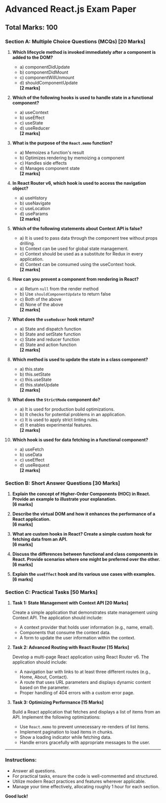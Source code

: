 # Advanced React.js Exam Paper

## Total Marks: 100

### Section A: Multiple Choice Questions (MCQs) [20 Marks]

1. **Which lifecycle method is invoked immediately after a component is added to the DOM?**
    - a) componentDidUpdate
    - b) componentDidMount
    - c) componentWillUnmount
    - d) shouldComponentUpdate  
    **[2 marks]**

2. **Which of the following hooks is used to handle state in a functional component?**
    - a) useContext
    - b) useEffect
    - c) useState
    - d) useReducer  
    **[2 marks]**

3. **What is the purpose of the `React.memo` function?**
    - a) Memoizes a function's result
    - b) Optimizes rendering by memoizing a component
    - c) Handles side effects
    - d) Manages component state  
    **[2 marks]**

4. **In React Router v6, which hook is used to access the navigation object?**
    - a) useHistory
    - b) useNavigate
    - c) useLocation
    - d) useParams  
    **[2 marks]**

5. **Which of the following statements about Context API is false?**
    - a) It is used to pass data through the component tree without props drilling.
    - b) Context can be used for global state management.
    - c) Context should be used as a substitute for Redux in every application.
    - d) Context can be consumed using the useContext hook.  
    **[2 marks]**

6. **How can you prevent a component from rendering in React?**
    - a) Return `null` from the render method
    - b) Use `shouldComponentUpdate` to return false
    - c) Both of the above
    - d) None of the above  
    **[2 marks]**

7. **What does the `useReducer` hook return?**
    - a) State and dispatch function
    - b) State and setState function
    - c) State and reducer function
    - d) State and action function  
    **[2 marks]**

8. **Which method is used to update the state in a class component?**
    - a) this.state
    - b) this.setState
    - c) this.useState
    - d) this.stateUpdate  
    **[2 marks]**

9. **What does the `StrictMode` component do?**
    - a) It is used for production build optimizations.
    - b) It checks for potential problems in an application.
    - c) It is used to apply strict linting rules.
    - d) It enables experimental features.  
    **[2 marks]**

10. **Which hook is used for data fetching in a functional component?**
    - a) useFetch
    - b) useData
    - c) useEffect
    - d) useRequest  
    **[2 marks]**

### Section B: Short Answer Questions [30 Marks]

1. **Explain the concept of Higher-Order Components (HOC) in React. Provide an example to illustrate your explanation.**  
   **[6 marks]**

2. **Describe the virtual DOM and how it enhances the performance of a React application.**  
   **[6 marks]**

3. **What are custom hooks in React? Create a simple custom hook for fetching data from an API.**  
   **[6 marks]**

4. **Discuss the differences between functional and class components in React. Provide scenarios where one might be preferred over the other.**  
   **[6 marks]**

5. **Explain the `useEffect` hook and its various use cases with examples.**  
   **[6 marks]**

### Section C: Practical Tasks [50 Marks]

1. **Task 1: State Management with Context API [20 Marks]**

    Create a simple application that demonstrates state management using Context API. The application should include:
    - A context provider that holds user information (e.g., name, email).
    - Components that consume the context data.
    - A form to update the user information within the context.

2. **Task 2: Advanced Routing with React Router [15 Marks]**

    Develop a multi-page React application using React Router v6. The application should include:
    - A navigation bar with links to at least three different routes (e.g., Home, About, Contact).
    - A route that uses URL parameters and displays dynamic content based on the parameter.
    - Proper handling of 404 errors with a custom error page.

3. **Task 3: Optimizing Performance [15 Marks]**

    Build a React application that fetches and displays a list of items from an API. Implement the following optimizations:
    - Use `React.memo` to prevent unnecessary re-renders of list items.
    - Implement pagination to load items in chunks.
    - Show a loading indicator while fetching data.
    - Handle errors gracefully with appropriate messages to the user.

---

### Instructions:

- Answer all questions.
- For practical tasks, ensure the code is well-commented and structured.
- Utilize modern React practices and features wherever applicable.
- Manage your time effectively, allocating roughly 1 hour for each section.

**Good luck!**
